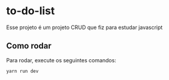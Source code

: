 # to-do-list

Esse projeto é um projeto CRUD que fiz para estudar javascript 

## Como rodar

Para rodar, execute os seguintes comandos: 

```
yarn run dev
```
